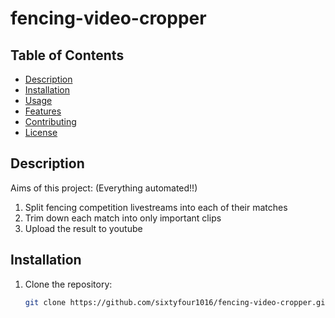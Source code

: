 # fencing-video-cropper
## Table of Contents
- [Description](#description)
- [Installation](#installation)
- [Usage](#usage)
- [Features](#features)
- [Contributing](#contributing)
- [License](#license)

## Description
Aims of this project:
(Everything automated!!)
1. Split fencing competition livestreams into each of their matches
2. Trim down each match into only important clips
3. Upload the result to youtube 

## Installation
1. Clone the repository:
   ```bash
   git clone https://github.com/sixtyfour1016/fencing-video-cropper.git
